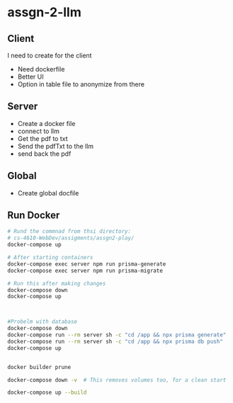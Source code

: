 # assgn-2-llm

## Client

I need to create for the client

- Need dockerfile
- Better UI
- Option in table file to anonymize from there

## Server

- Create a docker file
- connect to llm
- Get the pdf to txt
- Send the pdfTxt to the llm
- send back the pdf

## Global

- Create global docfile

## Run Docker

```bash
# Rund the commnad from thsi directory:
# cs-4610-WebDev/assigments/assgn2-play/
docker-compose up

# After starting containers
docker-compose exec server npm run prisma-generate
docker-compose exec server npm run prisma-migrate

# Run this after making changes
docker-compose down
docker-compose up



#Probelm with database
docker-compose down
docker-compose run --rm server sh -c "cd /app && npx prisma generate"
docker-compose run --rm server sh -c "cd /app && npx prisma db push"
docker-compose up


docker builder prune

docker-compose down -v  # This removes volumes too, for a clean start

docker-compose up --build

```
